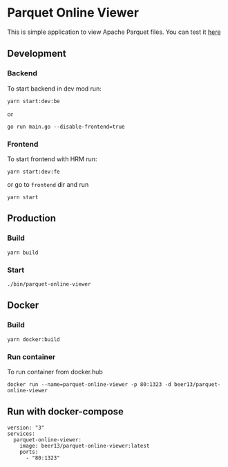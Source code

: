 # Parquet Online Viewer

This is simple application to view Apache Parquet files. 
You can test it [here](http://static.133.190.201.138.clients.your-server.de/)

## Development

### Backend
To start backend in dev mod run:
```shell
yarn start:dev:be
```
or
```shell
go run main.go --disable-frontend=true
```

### Frontend
To start frontend with HRM run:
```shell
yarn start:dev:fe
```
or go to `frontend` dir and run
```shell
yarn start
```

## Production

### Build
```shell
yarn build
```

### Start
```shell
./bin/parquet-online-viewer
```

## Docker

### Build
```shell
yarn docker:build
```

### Run container

To run container from docker.hub

```shell
docker run --name=parquet-online-viewer -p 80:1323 -d beer13/parquet-online-viewer
```

## Run with docker-compose

```shell
version: "3"
services:
  parquet-online-viewer:
    image: beer13/parquet-online-viewer:latest
    ports:
      - "80:1323"
```
